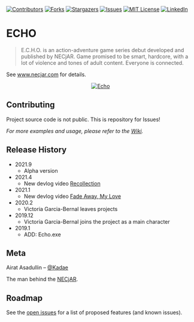 
<!-- PROJECT SHIELDS -->
<!--
*** I'm using markdown "reference style" links for readability.
*** Reference links are enclosed in brackets [ ] instead of parentheses ( ).
*** See the bottom of this document for the declaration of the reference variables
*** for contributors-url, forks-url, etc. This is an optional, concise syntax you may use.
*** https://www.markdownguide.org/basic-syntax/#reference-style-links
-->
[![Contributors][contributors-shield]][contributors-url]
[![Forks][forks-shield]][forks-url]
[![Stargazers][stars-shield]][stars-url]
[![Issues][issues-shield]][issues-url]
[![MIT License][license-shield]][license-url]
[![LinkedIn][linkedin-shield]][linkedin-url]

# ECHO
> E.C.H.O. is an action-adventure game series debut developed and published by NECjAR. Game promised to be smart, hardcore, with a lot of violence and tones of adult content. Everyone is connected.

See www.necjar.com for details.

<p align="center">
  <a href="https://necjar.com/echo">
    <img src="https://necjar.com/j/materials/icons/icon-echo.jpg" alt="Echo" width="auto" height="auto" />
  </a>
</p>

## Contributing

Project source code is not public. This is repository for Issues!

_For more examples and usage, please refer to the [Wiki](https://wiki.necjar.com/Echo)._

## Release History

* 2021.9
    * Alpha version
* 2021.4
    * New devlog video [Recollection](https://youtu.be/n21mtEY_pY0)
* 2021.1
    * New devlog video [Fade Away, My Love](https://youtu.be/6p_MazIWcf8)
* 2020.2
    * Victoria Garcia-Bernal leaves projects
* 2019.12
    * Victoria Garcia-Bernal joins the project as a main character
* 2019.1
    * ADD: Echo.exe

## Meta

Airat Asadullin – [@Kadae](https://twitter.com/Kadae)

The man behind the [NECjAR](https://necjar.com).

<!-- ROADMAP -->
## Roadmap

See the [open issues](https://github.com/NECjAR/ECHO/issues) for a list of proposed features (and known issues).

<!-- MARKDOWN LINKS & IMAGES -->
<!-- https://www.markdownguide.org/basic-syntax/#reference-style-links -->
[contributors-shield]: https://img.shields.io/github/contributors/NECjAR/ECHO.svg?style=for-the-badge
[contributors-url]: https://github.com/NECjAR/ECHO/graphs/contributors
[forks-shield]: https://img.shields.io/github/forks/NECjAR/ECHO.svg?style=for-the-badge
[forks-url]: https://github.com/NECjAR/ECHO/network/members
[stars-shield]: https://img.shields.io/github/stars/NECjAR/ECHO.svg?style=for-the-badge
[stars-url]: https://github.com/NECjAR/ECHO/stargazers
[issues-shield]: https://img.shields.io/github/issues/NECjAR/ECHO.svg?style=for-the-badge
[issues-url]: https://github.com/NECjAR/ECHO/issues
[license-shield]: https://img.shields.io/github/license/NECjAR/ECHO.svg?style=for-the-badge
[license-url]: https://github.com/NECjAR/ECHO/blob/master/LICENSE.txt
[linkedin-shield]: https://img.shields.io/badge/-LinkedIn-black.svg?style=for-the-badge&logo=linkedin&colorB=555
[linkedin-url]: https://linkedin.com/in/Kadae
[necjar]: https://necjar.com
[wiki]: https://wiki.necjar.com/Echo
